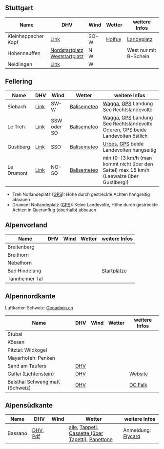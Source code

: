 ## Stuttgart

| Name                | DHV                                                                                                                                                                           | Wind   | Wetter                                      | weitere Infos                                            |
| ------------------- | ----------------------------------------------------------------------------------------------------------------------------------------------------------------------------- | ------ | ------------------------------------------- | -------------------------------------------------------- |
| Kleinheppacher Kopf | [Link](https://www.dhv.de/db2/details.php?qi=glp_details&popup=1&item=615)                                                                                                    | SO-W   | [Holfuy](https://holfuy.com/de/weather/529) | [Landeplatz](Anlage/Fluggebiete/Kleinheppacher_Kopf.jpg) |
| Hohenneuffen        | [Nordstartplatz](https://www.dhv.de/db2/details.php?qi=glp_details&popup=1&item=1091)<br>[Weststartplatz](https://www.dhv.de/db2/details.php?qi=glp_details&popup=1&item=679) | N<br>W |                                             | West nur mit B-Schein                                    |
| Neidlingen          | [Link](https://www.dhv.de/db2/details.php?qi=glp_details&popup=1&item=951)                                                                                                    | W      |                                             |                                                          |

## Fellering

| Name       | DHV                                                                         | Wind        | Wetter                                                                   | weitere Infos                                                                                                                                                                                               |
| ---------- | --------------------------------------------------------------------------- | ----------- | ------------------------------------------------------------------------ | ----------------------------------------------------------------------------------------------------------------------------------------------------------------------------------------------------------- |
| Siebach    | [Link](https://www.dhv.de/db2/details.php?qi=glp_details&popup=1&item=2406) | SW-W        | [Balisemeteo](http://www.balisemeteo.com/balise_nearby.php?idBalise=136) | [Wagga](Anlage/Fluggebiete/Wagga.jpg), [GPS](geo:47.90118,6.98273?z=17) Landung See Rechtslandevolte                                                                                                        |
| Le Treh    | [Link](https://www.dhv.de/db2/details.php?qi=glp_details&item=1222)         | SSW oder SO | [Balisemeteo](http://www.balisemeteo.com/balise_nearby.php?idBalise=136) | [Wagga](Anlage/Fluggebiete/Wagga.jpg), [GPS](geo:47.90118,6.98273?z=17) Landung See Rechtslandevolte<br>[Oderen](Anlage/Fluggebiete/Oderen.jpg), [GPS](geo:47.91797,6.96589?z=17) beide Landevolten östlich |
| Gustiberg  | [Link](https://www.dhv.de/db2/details.php?qi=glp_details&item=1341)         | SSO         | [Balisemeteo](http://www.balisemeteo.com/balise_nearby.php?idBalise=136) | [Urbes](Anlage/Fluggebiete/Urbes.jpg), [GPS](geo:47.88239,6.94396?z=17) beide Landevolten hangseitig                                                                                                        |
| Le Drumont | [Link](https://www.dhv.de/db2/details.php?qi=glp_details&item=1359)         | NO-SO       | [Balisemeteo](http://www.balisemeteo.com/balise_nearby.php?idBalise=136) | min (0-)3 km/h (man kommt nicht über den Sattel) max 15 km/h (Leewalze über Gustiberg!)                                                                                                                     |
- Treh Notlandeplatz ([GPS](geo:47.91257,6.98279?z=17)): Höhe durch gestreckte Achten hangseitig abbauen
- Drumont Notlandeplatz ([GPS](geo:47.9012,6.9473?z=17)): Keine Landevolte, Höhe durch gestreckte Achten in Queranflug (oberhalb) abbauen

## Alpenvorland
| Name           | DHV | Wind | Wetter | weitere Infos                                                             |
| -------------- | --- | ---- | ------ | ------------------------------------------------------------------------- |
| Breitenberg    |     |      |        |                                                                           |
| Breithorn      |     |      |        |                                                                           |
| Nebelhorn      |     |      |        |                                                                           |
| Bad Hindelang  |     |      |        | [Startplätze](https://www.ostrachtaler-gleitschirmflieger.de/fluggebiet/) |
| Tannheimer Tal |     |      |        |                                                                           |

## Alpennordkante
Luftkarten Schweiz: [Geoadmin.ch](https://s.geo.admin.ch/9cc429e561)

| Name                            | DHV                                                                                                                                                                                                                             | Wind | Wetter | weitere Infos                                          |
| ------------------------------- | ------------------------------------------------------------------------------------------------------------------------------------------------------------------------------------------------------------------------------- | ---- | ------ | ------------------------------------------------------ |
| Stubai                          |                                                                                                                                                                                                                                 |      |        |                                                        |
| Kössen                          |                                                                                                                                                                                                                                 |      |        |                                                        |
| Pitztal: Wildkogel              |                                                                                                                                                                                                                                 |      |        |                                                        |
| Mayerhofen: Penken              |                                                                                                                                                                                                                                 |      |        |                                                        |
| Sand am Taufers                 | [DHV](https://www.dhv.de/db2/geosearch.php?filter%5BName%5D=Ahornach+Sand&filter%5BLand%5D=IT&filter%5BBdld%5D=&filter%5BPlz%5D=&filter%5BGmde%5D=&filter%5BArt%5D=&filter%5BRchtg_from%5D=&filter%5BRchtg_from%5D=&mapclick=0) |      |        |                                                        |
| Gaflei (Lichtenstein)           | [DHV](https://www.dhv.de/db2/details.php?qi=glp_details&popup=1&item=1465)                                                                                                                                                      |      |        | [Website](https://gleitschirmclubvaduz.li/fluggebiet/) |
| Balsthal Schwengimatt (Schweiz) | [DHV](https://www.dhv.de/db2/details.php?qi=glp_details&popup=1&item=1752)                                                                                                                                                      |      |        | [DC Falk](https://www.dcfalk.ch/fluggebiet/)           |

## Alpensüdkante
| Name    | DHV                                                                                                                                                               | Wind | Wetter                                                                                                                                                                                                                                                               | weitere Infos                                           |
| ------- | ----------------------------------------------------------------------------------------------------------------------------------------------------------------- | ---- | -------------------------------------------------------------------------------------------------------------------------------------------------------------------------------------------------------------------------------------------------------------------- | ------------------------------------------------------- |
| Bassano | [DHV](https://www.dhv.de/db2/details.php?qi=glp_details&popup=1&item=1551),  [Pdf](http://flycard.vivereilgrappa.it/static/pdf/en/take-off-and-landing-areas.pdf) |      | [alle](https://www.vivereilgrappa.it/en/weather-forecast-free-flight.htm), [Tappeti](https://www.elmeteo.it/tappeti.php), [Cassette (über Tapetti)](https://www.meteohobby.it/swpi_airsports/swpi_smartphone.php), [Panettone](https://www.elmeteo.it/panettone.php) | Anmeldung: [Flycard](https://www.vivereilgrappa.it/en/) |

